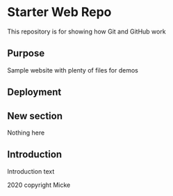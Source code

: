 # Starter Web Repo

This repository is for showing how Git and GitHub work

## Purpose

Sample website with plenty of files for demos

## Deployment

## New section
Nothing here

## Introduction
Introduction text


2020 copyright Micke